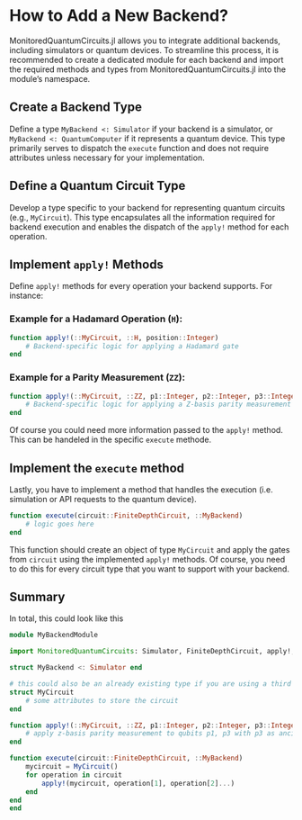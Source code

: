 # How to Add a New Backend?

MonitoredQuantumCircuits.jl allows you to integrate additional backends, including simulators or quantum devices. To streamline this process, it is recommended to create a dedicated module for each backend and import the required methods and types from MonitoredQuantumCircuits.jl into the module’s namespace.

## Create a Backend Type
Define a type `MyBackend <: Simulator` if your backend is a simulator, or `MyBackend <: QuantumComputer` if it represents a quantum device. This type primarily serves to dispatch the `execute` function and does not require attributes unless necessary for your implementation.

## Define a Quantum Circuit Type
Develop a type specific to your backend for representing quantum circuits (e.g., `MyCircuit`). This type encapsulates all the information required for backend execution and enables the dispatch of the `apply!` method for each operation.

## Implement `apply!` Methods
Define `apply!` methods for every operation your backend supports. For instance: 
### Example for a Hadamard Operation (`H`):
```julia
function apply!(::MyCircuit, ::H, position::Integer)
    # Backend-specific logic for applying a Hadamard gate
end
```
### Example for a Parity Measurement (`ZZ`):
```julia
function apply!(::MyCircuit, ::ZZ, p1::Integer, p2::Integer, p3::Integer)
    # Backend-specific logic for applying a Z-basis parity measurement
end
```
Of course you could need more information passed to the `apply!` method. This can be handeled in the specific `execute` methode.

## Implement the `execute` method
Lastly, you have to implement a method that handles the execution (i.e. simulation or API requests to the quantum device). 

```julia
function execute(circuit::FiniteDepthCircuit, ::MyBackend)
    # logic goes here
end
```
This function should create an object of type `MyCircuit` and apply the gates from `circuit` using the implemented `apply!` methods.
Of course, you need to do this for every circuit type that you want to support with your backend. 

## Summary
In total, this could look like this
```julia
module MyBackendModule

import MonitoredQuantumCircuits: Simulator, FiniteDepthCircuit, apply!, execute

struct MyBackend <: Simulator end

# this could also be an already existing type if you are using a third package
struct MyCircuit
    # some attributes to store the circuit
end

function apply!(::MyCircuit, ::ZZ, p1::Integer, p2::Integer, p3::Integer)
    # apply z-basis parity measurement to qubits p1, p3 with p3 as ancilla qubit in the language of MyCircuit
end

function execute(circuit::FiniteDepthCircuit, ::MyBackend)
    mycircuit = MyCircuit()
    for operation in circuit
        apply!(mycircuit, operation[1], operation[2]...)
    end
end
end

```

